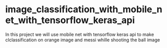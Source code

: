 # image_classification_with_mobile_net_with_tensorflow_keras_api
In this project we will use mobile net with tensorflow keras api to make clclassification on orange image and messi whille shooting the ball image
